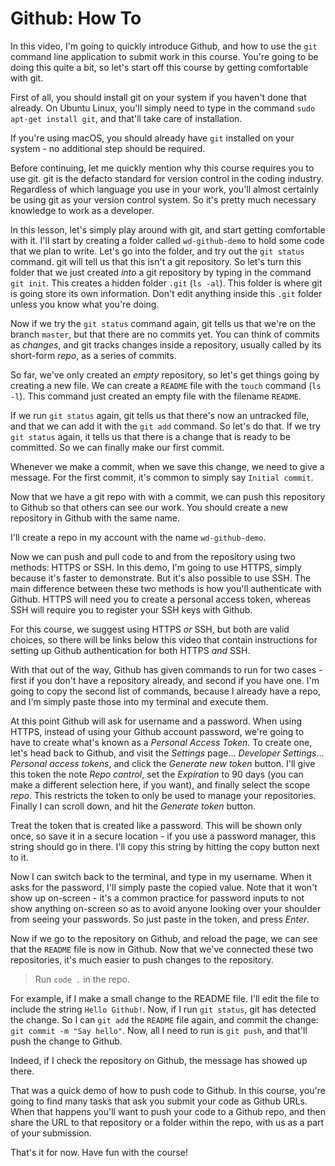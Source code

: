 # Github: How To

In this video, I'm going to quickly introduce Github, and how to use the `git` command line application to submit work in this course. You're going to be doing this quite a bit, so let's start off this course by getting comfortable with git.

First of all, you should install git on your system if you haven't done that already. On Ubuntu Linux, you'll simply need to type in the command `sudo apt-get install git`, and that'll take care of installation.

If you're using macOS, you should already have `git` installed on your system - no additional step should be required.

Before continuing, let me quickly mention why this course requires you to use git. git is the defacto standard for version control in the coding industry. Regardless of which language you use in your work, you'll almost certainly be using git as your version control system. So it's pretty much necessary knowledge to work as a developer.

In this lesson, let's simply play around with git, and start getting comfortable with it. I'll start by creating a folder called `wd-github-demo` to hold some code that we plan to write. Let's go into the folder, and try out the `git status` command. git will tell us that this isn't a git repository. So let's turn this folder that we just created _into_ a git repository by typing in the command `git init`. This creates a hidden folder `.git` (`ls -al`). This folder is where git is going store its own information. Don't edit anything inside this `.git` folder unless you know what you're doing.

Now if we try the `git status` command again, git tells us that we're on the branch `master`, but that there are no commits yet. You can think of commits as _changes_, and git tracks changes inside a repository, usually called by its short-form _repo_, as a series of commits.

So far, we've only created an _empty_ repository, so let's get things going by creating a new file. We can create a `README` file with the `touch` command (`ls -l`). This command just created an empty file with the filename `README`.

If we run `git status` again, git tells us that there's now an untracked file, and that we can add it with the `git add` command. So let's do that. If we try `git status` again, it tells us that there is a change that is ready to be committed. So we can finally make our first commit.

Whenever we make a commit, when we save this change, we need to give a message. For the first commit, it's common to simply say `Initial commit`.

Now that we have a git repo with with a commit, we can push this repository to Github so that others can see our work. You should create a new repository in Github with the same name.

I'll create a repo in my account with the name `wd-github-demo`.

Now we can push and pull code to and from the repository using two methods: HTTPS or SSH. In this demo, I'm going to use HTTPS, simply because it's faster to demonstrate. But it's also possible to use SSH. The main difference between these two methods is how you'll authenticate with Github. HTTPS will need you to create a personal access token, whereas SSH will require you to register your SSH keys with Github.

For this course, we suggest using HTTPS _or_ SSH, but both are valid choices, so there will be links below this video that contain instructions for setting up Github authentication for both HTTPS _and_ SSH.

With that out of the way, Github has given commands to run for two cases - first if you don't have a repository already, and second if you have one. I'm going to copy the second list of commands, because I already have a repo, and I'm simply paste those into my terminal and execute them.

At this point Github will ask for username and a password. When using HTTPS, instead of using your Github account password, we're going to have to create what's known as a _Personal Access Token_. To create one, let's head back to Github, and visit the _Settings_ page... _Developer Settings_... _Personal access tokens_, and click the _Generate new token_ button. I'll give this token the note _Repo control_, set the _Expiration_ to 90 days (you can make a different selection here, if you want), and finally select the scope _repo_. This restricts the token to only be used to manage your repositories. Finally I can scroll down, and hit the _Generate token_ button.

Treat the token that is created like a password. This will be shown only once, so save it in a secure location - if you use a password manager, this string should go in there. I'll copy this string by hitting the copy button next to it.

Now I can switch back to the terminal, and type in my username. When it asks for the password, I'll simply paste the copied value. Note that it won't show up on-screen - it's a common practice for password inputs to not show anything on-screen so as to avoid anyone looking over your shoulder from seeing your passwords. So just paste in the token, and press _Enter_.

Now if we go to the repository on Github, and reload the page, we can see that the `README` file is now in Github. Now that we've connected these two repositories, it's much easier to push changes to the repository.

> Run `code .` in the repo.

For example, if I make a small change to the README file. I'll edit the file to include the string `Hello Github!`. Now, if I run `git status`, git has detected the change. So I can `git add` the `README` file again, and commit the change: `git commit -m "Say hello"`. Now, all I need to run is `git push`, and that'll push the change to Github.

Indeed, if I check the repository on Github, the message has showed up there.

That was a quick demo of how to push code to Github. In this course, you're going to find many tasks that ask you submit your code as Github URLs. When that happens you'll want to push your code to a Github repo, and then share the URL to that repository or a folder within the repo, with us as a part of your submission.

That's it for now. Have fun with the course!
